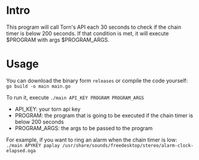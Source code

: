 # Intro

This program will call Torn's API each 30 seconds to check if the chain timer is below 200 seconds.
If that condition is met, it will execute $PROGRAM with args $PROGRAM_ARGS.

# Usage
You can download the binary form `releases` or compile the code yourself: 
`go build -o main main.go`

To run it, execute `./main API_KEY PROGRAM PROGRAM_ARGS`

* API_KEY: your torn api key
* PROGRAM: the program that is going to be executed if the chain timer is below 200 seconds
* PROGRAM_ARGS: the args to be passed to the program

For example, if you want to ring an alarm when the chain timer is low:
`./main APYKEY paplay /usr/share/sounds/freedesktop/stereo/alarm-clock-elapsed.oga`
